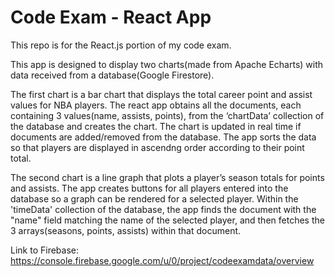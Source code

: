 # Code Exam - React App

This repo is for the React.js portion of my code exam.

This app is designed to display two charts(made from Apache Echarts) with data received from a database(Google Firestore).

The first chart is a bar chart that displays the total career point and assist values for NBA players. The react app obtains all the documents, each containing 3 values(name, assists, points), from the ‘chartData’ collection of the database and creates the chart. The chart is updated in real time if documents are added/removed from the database. The app sorts the data so that players are displayed in ascendng order according to their point total. 

The second chart is a line graph that plots a player’s season totals for points and assists. The app creates buttons for all players entered into the database so a graph can be rendered for a selected player. Within the 'timeData' collection of the database, the app finds the document with the "name" field matching the name of the selected player, and then fetches the 3 arrays(seasons, points, assists) within that document. 

Link to Firebase: https://console.firebase.google.com/u/0/project/codeexamdata/overview
